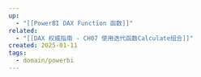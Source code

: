 ```yaml
---
up:
  - "[[PowerBI DAX Function 函数]]"
related:
  - "[[DAX 权威指南 - CH07 使用迭代函数Calculate组合]]"
created: 2025-01-11
tags:
  - domain/powerbi
---
```

